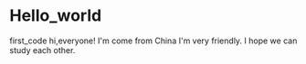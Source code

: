 # Hello_world
first_code
hi,everyone!
I'm come from China
I'm very friendly.
I hope we can study each other.
